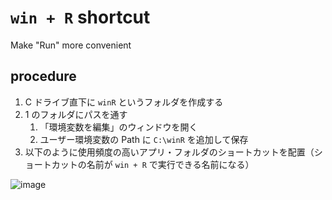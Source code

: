 # `win + R` shortcut

Make "Run" more convenient

## procedure

1. C ドライブ直下に `winR` というフォルダを作成する
2. 1 のフォルダにパスを通す
   1. 「環境変数を編集」のウィンドウを開く
   2. ユーザー環境変数の Path に `C:\winR` を追加して保存
3. 以下のように使用頻度の高いアプリ・フォルダのショートカットを配置（ショートカットの名前が `win + R` で実行できる名前になる）

![image](https://user-images.githubusercontent.com/63488322/208959030-0426adb8-854b-4613-b0ad-07b819eff148.png)
